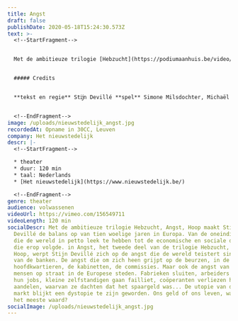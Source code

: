 ```yaml
---
title: Angst
draft: false
publishDate: 2020-05-18T15:24:30.573Z
text: >-
  <!--StartFragment-->


  Met de ambitieuze trilogie [Hebzucht](https://podiumaanhuis.be/video/hebzucht/), Angst, [Hoop](https://podiumaanhuis.be/video/hoop/) maakt Stijn Devillé de balans op van tien woelige jaren in Europa. Van de oneindige groei die de wereld in petto leek te hebben tot de economische en sociale dieperik die erop volgde. in Angst, het tweede deel van de trilogie Hebzucht, Angst, Hoop, werpt Stijn Devillé zich op de angst die de wereld teistert sinds de val van de banken. De angst die om zich heen grijpt op de beurzen, in de politieke hoofdkwartieren, de kabinetten, de commissies. Maar ook de angst van vele mensen op straat in de Europese steden. Fabrieken sluiten, arbeiders verliezen hun jobs, kleine zelfstandigen gaan failliet, coöperanten verliezen hun aandelen, waarvan ze dachten dat het spaargeld was... De utopie van de vrije markt blijkt een dystopie te zijn geworden. Ons geld of ons leven, wat is ons het meeste waard?


  ##### Credits


  **tekst en regie** Stĳn Devillé **spel** Simone Milsdochter, Michaël Pas, Tom Ternest, Tom Van Bauwel, Bram Van Der Kelen, Sara Vertongen, Lena Devillé als het kind en 99 figuranten **compositie en live muziek** Geert Waegeman en Bert Hornikx **dramaturgie** Els Theunis en Bastiaan Malcorps (stage) feedback Christophe Aussems **captatie** Beeldstorm


  <!--EndFragment-->
image: /uploads/nieuwstedelijk_angst.jpg
recordedAt: Opname in 30CC, Leuven
company: Het nieuwstedelijk
descr: |-
  <!--StartFragment-->

  * theater
  * duur: 120 min
  * taal: Nederlands
  * [Het nieuwstedelijk](https://www.nieuwstedelijk.be/)

  <!--EndFragment-->
genre: theater
audience: volwassenen
videoUrl: https://vimeo.com/156549711
videoLength: 120 min
socialDescr: Met de ambitieuze trilogie Hebzucht, Angst, Hoop maakt Stijn
  Devillé de balans op van tien woelige jaren in Europa. Van de oneindige groei
  die de wereld in petto leek te hebben tot de economische en sociale dieperik
  die erop volgde. in Angst, het tweede deel van de trilogie Hebzucht, Angst,
  Hoop, werpt Stijn Devillé zich op de angst die de wereld teistert sinds de val
  van de banken. De angst die om zich heen grijpt op de beurzen, in de politieke
  hoofdkwartieren, de kabinetten, de commissies. Maar ook de angst van vele
  mensen op straat in de Europese steden. Fabrieken sluiten, arbeiders verliezen
  hun jobs, kleine zelfstandigen gaan failliet, coöperanten verliezen hun
  aandelen, waarvan ze dachten dat het spaargeld was... De utopie van de vrije
  markt blijkt een dystopie te zijn geworden. Ons geld of ons leven, wat is ons
  het meeste waard?
socialImage: /uploads/nieuwstedelijk_angst.jpg
---
```

